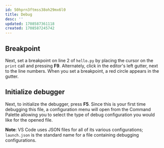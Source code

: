 ```yaml
---
id: 50hprn3ftmss38oh29mx6l0
title: Debug
desc: ''
updated: 1708587361118
created: 1708587245742
---
```


## Breakpoint

Next, set a breakpoint on line 2 of `hello.py` by placing the cursor on the `print` call and pressing **F9**. Alternately, click in the editor's left gutter, next to the line numbers. When you set a breakpoint, a red circle appears in the gutter.

## Initialize debugger

Next, to initialize the debugger, press **F5**. Since this is your first time debugging this file, a configuration menu will open from the Command Palette allowing you to select the type of debug configuration you would like for the opened file.

**Note**: VS Code uses JSON files for all of its various configurations; `launch.json` is the standard name for a file containing debugging configurations.
